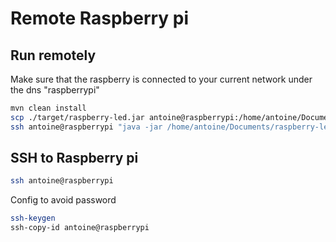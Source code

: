 # Remote Raspberry pi

## Run remotely

Make sure that the raspberry is connected to your current network under the dns "raspberrypi"

```bash
mvn clean install
scp ./target/raspberry-led.jar antoine@raspberrypi:/home/antoine/Documents/raspberry-led.jar
ssh antoine@raspberrypi "java -jar /home/antoine/Documents/raspberry-led.jar"
```

## SSH to Raspberry pi

```bash
ssh antoine@raspberrypi
```

Config to avoid password

```bash
ssh-keygen
ssh-copy-id antoine@raspberrypi
```